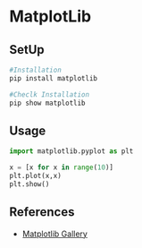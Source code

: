 # MatplotLib

## SetUp
```bash
#Installation
pip install matplotlib

#Checlk Installation
pip show matplotlib
```

## Usage
```python
import matplotlib.pyplot as plt

x = [x for x in range(10)]
plt.plot(x,x)
plt.show()
```

## References
 - [Matplotlib Gallery](https://matplotlib.org/gallery/index.html#text-labels-and-annotations)